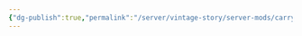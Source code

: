 ```yaml
---
{"dg-publish":true,"permalink":"/server/vintage-story/server-mods/carry-on/","tags":["vs-up-to-date"]}
---
```


